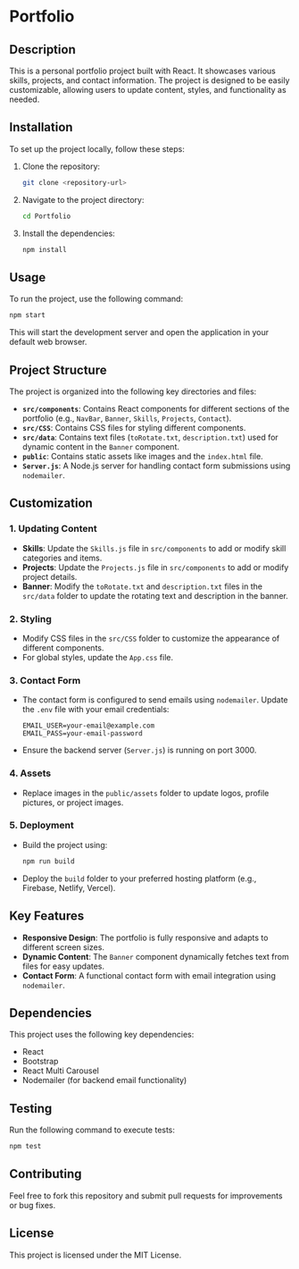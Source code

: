 # Portfolio

## Description
This is a personal portfolio project built with React. It showcases various skills, projects, and contact information. The project is designed to be easily customizable, allowing users to update content, styles, and functionality as needed.

## Installation
To set up the project locally, follow these steps:

1. Clone the repository:
   ```bash
   git clone <repository-url>
   ```
2. Navigate to the project directory:
   ```bash
   cd Portfolio
   ```
3. Install the dependencies:
   ```bash
   npm install
   ```

## Usage
To run the project, use the following command:
```bash
npm start
```
This will start the development server and open the application in your default web browser.

## Project Structure
The project is organized into the following key directories and files:

- **`src/components`**: Contains React components for different sections of the portfolio (e.g., `NavBar`, `Banner`, `Skills`, `Projects`, `Contact`).
- **`src/CSS`**: Contains CSS files for styling different components.
- **`src/data`**: Contains text files (`toRotate.txt`, `description.txt`) used for dynamic content in the `Banner` component.
- **`public`**: Contains static assets like images and the `index.html` file.
- **`Server.js`**: A Node.js server for handling contact form submissions using `nodemailer`.

## Customization
### 1. **Updating Content**
   - **Skills**: Update the `Skills.js` file in `src/components` to add or modify skill categories and items.
   - **Projects**: Update the `Projects.js` file in `src/components` to add or modify project details.
   - **Banner**: Modify the `toRotate.txt` and `description.txt` files in the `src/data` folder to update the rotating text and description in the banner.

### 2. **Styling**
   - Modify CSS files in the `src/CSS` folder to customize the appearance of different components.
   - For global styles, update the `App.css` file.

### 3. **Contact Form**
   - The contact form is configured to send emails using `nodemailer`. Update the `.env` file with your email credentials:
     ```
     EMAIL_USER=your-email@example.com
     EMAIL_PASS=your-email-password
     ```
   - Ensure the backend server (`Server.js`) is running on port 3000.

### 4. **Assets**
   - Replace images in the `public/assets` folder to update logos, profile pictures, or project images.

### 5. **Deployment**
   - Build the project using:
     ```bash
     npm run build
     ```
   - Deploy the `build` folder to your preferred hosting platform (e.g., Firebase, Netlify, Vercel).

## Key Features
- **Responsive Design**: The portfolio is fully responsive and adapts to different screen sizes.
- **Dynamic Content**: The `Banner` component dynamically fetches text from files for easy updates.
- **Contact Form**: A functional contact form with email integration using `nodemailer`.

## Dependencies
This project uses the following key dependencies:
- React
- Bootstrap
- React Multi Carousel
- Nodemailer (for backend email functionality)

## Testing
Run the following command to execute tests:
```bash
npm test
```

## Contributing
Feel free to fork this repository and submit pull requests for improvements or bug fixes.

## License
This project is licensed under the MIT License.


